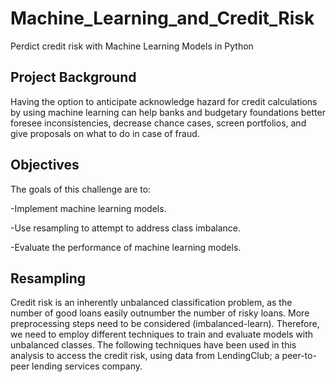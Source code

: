 # Machine_Learning_and_Credit_Risk

Perdict credit risk with Machine Learning Models in Python

## Project Background

 Having the option to anticipate acknowledge hazard for credit calculations by using machine learning can help banks and budgetary foundations better foresee inconsistencies, decrease chance cases, screen portfolios, and give proposals on what to do in case of fraud.

## Objectives
The goals of this challenge are to:

-Implement machine learning models.

-Use resampling to attempt to address class imbalance.

-Evaluate the performance of machine learning models.

## Resampling

Credit risk is an inherently unbalanced classification problem, as the number of good loans easily outnumber the number of risky loans. More preprocessing steps need to be considered (imbalanced-learn). Therefore, we need to employ different techniques to train and evaluate models with unbalanced classes. The following techniques have been used in this analysis to access the credit risk, using data from LendingClub; a peer-to-peer lending services company.
